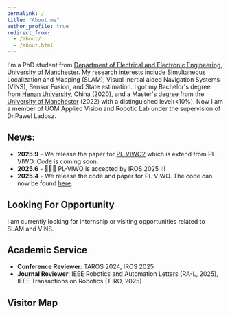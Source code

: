 ```yaml
---
permalink: /
title: "About me"
author_profile: true
redirect_from: 
  - /about/
  - /about.html
---
```

I'm a PhD student from [Department of Electrical and Electronic Engineering](https://www.eee.manchester.ac.uk/), [University of Manchester](https://www.manchester.ac.uk/). My research interests include Simultaneous Localization and Mapping (SLAM), Visual Inertial aided Navigation Systems (VINS), Sensor Fusion, and State estimation. I got my Bachelor's degree from [Henan University](https://iao.henu.edu.cn/yw/Home.htm), China (2020), and a Master's degree from the [University of Manchester](https://www.manchester.ac.uk/) (2022) with a distinguished level(<10%). Now I am a member of UOM Applied Vision and Robotic Lab under the supervision of Dr.Pawel Ladosz.

News:
---
* **2025.9** - We release the paper for [PL-VIWO2](https://www.arxiv.org/abs/2509.21563) which is extend from PL-VIWO. Code is coming soon.
* **2025.6** - 🎉🎉🎉 PL-VIWO is accepted by IROS 2025 !!!
* **2025.4** - We release the code and paper for PL-VIWO. The code can now be found [here](https://github.com/Happy-ZZX/PL-VIWO).



Looking For Opportunity
---
I am currently looking for internship or visiting opportunities related to SLAM and VINS.

Academic Service
---
- **Conference Reviewer**: TAROS 2024, IROS 2025  
- **Journal Reviewer**: IEEE Robotics and Automation Letters (RA-L, 2025), IEEE Transactions on Robotics (T-RO, 2025)

Visitor Map
---

<body>
        <table style="width:100%;border:0px;border-spacing:0px;border-collapse:separate;margin-right:auto;margin-left:auto;"><tbody>
        <tr>
          <td style="padding:25px;width:100%;vertical-align:middle">
            <p style="text-align:center;font-size:small;">
              <script type='text/javascript' id='clustrmaps' src='//cdn.clustrmaps.com/map_v2.js?cl=ffffff&w=a&t=n&d=WAlYx0Jg35GATrSqOJcdBrjwWYHpw7rB1_t9cjBqiao'></script>
            </p>
          </td>
        </tr>
        </tbody></table>
</body>

